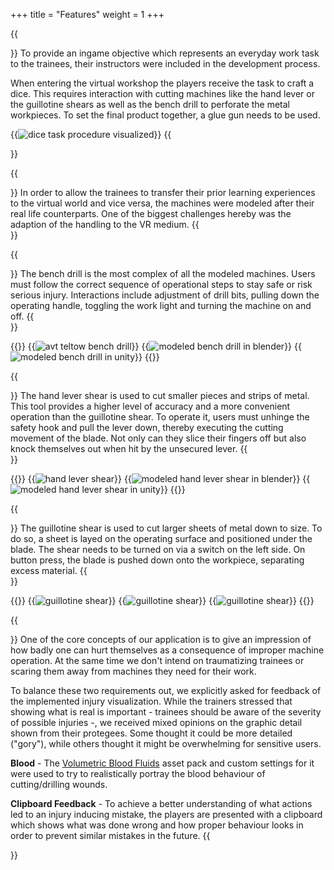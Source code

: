 +++
title = "Features"
weight = 1
+++

{{<section title="Training-Related Task">}}
To provide an ingame objective which represents an everyday work task to the trainees, their instructors were included in the development process.

When entering the virtual workshop the players receive the task to craft a dice. This requires interaction with cutting machines like the hand lever or the guillotine shears as well as the bench drill to perforate the metal workpieces. To set the final product together, a glue gun needs to be used.

{{<image src="task.png" alt="dice task procedure visualized" caption="Visualization of dice task procedure ">}}
{{</section>}}

{{<section title="Interactable realistic machines:">}}
In order to allow the trainees to transfer their prior learning experiences to the virtual world and vice versa, the machines were modeled after their real life counterparts.
One of the biggest challenges hereby was the adaption of the handling to the VR medium.
{{</section>}}

{{<section title="1. Bench Drill">}}
The bench drill is the most complex of all the modeled machines.
Users must follow the correct sequence of operational steps to stay safe or risk serious injury.
Interactions include adjustment of drill bits, pulling down the operating handle, toggling the work light and turning the machine on and off.
{{</section>}}

{{<gallery>}}
	{{<image src="bench_drill_avt.jpg" alt="avt teltow bench drill" caption="1. avt teltow - bench drill - reference">}}
	{{<image src="bench_drill_blender.png" alt="modeled bench drill in blender" caption="2. our modeled bench drill in blender">}}
	{{<image src="bench_drill.gif" alt="modeled bench drill in unity" caption="3. our interactive bench drill in unity">}}
{{</gallery>}}

{{<section title="2. Hand Lever Shear">}}
The hand lever shear is used to cut smaller pieces and strips of metal.
This tool provides a higher level of accuracy and a more convenient operation than the guillotine shear.
To operate it, users must unhinge the safety hook and pull the lever down, thereby executing the cutting movement of the blade. Not only can they slice their fingers off but also knock themselves out when hit by the unsecured lever.
{{</section>}}

{{<gallery>}}
	{{<image src="hand_lever_shear_bfw.png" alt="hand lever shear" caption="1. bfw - hand lever shear - reference">}}
	{{<image src="hand_lever_shear_blender.png" alt="modeled hand lever shear in blender" caption="2. our modeled hand lever shear in blender">}}
	{{<image src="hand_lever_shears.gif" alt="modeled hand lever shear in unity" caption="3. our interactive hand lever shear in unity">}}
{{</gallery>}}

{{<section title="3. Guillotine Shear">}}
The guillotine shear is used to cut larger sheets of metal down to size. To do so, a sheet is layed on the operating surface and positioned under the blade.
The shear needs to be turned on via a switch on the left side. On button press, the blade is pushed down onto the workpiece, separating excess material. 
{{</section>}}

{{<gallery>}}
	{{<image src="guillotine_shear_avt.jpg" alt="guillotine shear" caption="1. avt teltow - guillotine shear - Reference">}}
	{{<image src="guillotine_shear_blender.png" alt="guillotine shear" caption="2. our modeled guillotine shear in blender">}}
	{{<image src="guillotine_shears.gif" alt="guillotine shear" caption="3. our interactive guillotine shear in unity">}}
{{</gallery>}}

{{<section title="Injury Simulation">}}
One of the core concepts of our application is to give an impression of how badly one can hurt themselves as a consequence of improper machine operation.
At the same time we don't intend on traumatizing trainees or scaring them away from machines they need for their work.

To balance these two requirements out, we explicitly asked for feedback of the implemented injury visualization. While the trainers stressed that showing what is real is important -
trainees should be aware of the severity of possible injuries -, we received mixed opinions on the graphic detail shown from their protegees. Some thought it could be more detailed ("gory"), while others thought it might be overwhelming for sensitive users.

**Blood** - The [Volumetric Blood Fluids](https://assetstore.unity.com/packages/vfx/particles/volumetric-blood-fluids-173863) asset pack and custom settings for it were used to try to realistically portray the blood behaviour of cutting/drilling wounds. 

**Clipboard Feedback** - To achieve a better understanding of what actions led to an injury inducing mistake, the players are presented with a clipboard which shows what was done wrong and how proper behaviour looks in order to prevent similar mistakes in the future. 
{{</section>}}